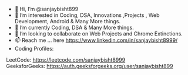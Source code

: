 - 👋 Hi, I’m @sanjaybisht899
- 👀 I’m interested in Coding, DSA, Innovations ,Projects , Web Development, Android & Many More things.
- 🌱 I’m currently Coding, DSA & Many More things.
- 💞️ I’m looking to collaborate on Web Projects and Chrome Extinctions.
- 📫 Reach me ... here https://www.linkedin.com/in/sanjaybisht8999/
- Coding Profiles:

LeetCode: https://leetcode.com/sanjaybisht8999  
GeeksforGeeks: https://auth.geeksforgeeks.org/user/sanjaybisht899

<!---
sanjaybisht899/sanjaybisht899 is a ✨ special ✨ repository because its `README.md` (this file) appears on your GitHub profile.
You can click the Preview link to take a look at your changes.

[![Top Langs](https://github-readme-stats.vercel.app/api/top-langs/?username=sanjaybisht8999&hide=css,html&langs_count=8&layout=compact&theme=gotham)](https://github.com/sanjaybisht8999/github-readme-stats)

  ![Sanjay's GitHub stats](https://github-readme-stats.vercel.app/api?username=sanjaybisht8999&hide=stars&show_icons=true&theme=gotham)

  [![GitHub Streak](http://github-readme-streak-stats.herokuapp.com?user=sanjaybisht8999&theme=gotham&date_format=j%20M%5B%20Y%5D)](https://git.io/streak-stats)
  
  ![Profile views](https://gpvc.arturio.dev/piro_coder)

--->

 
